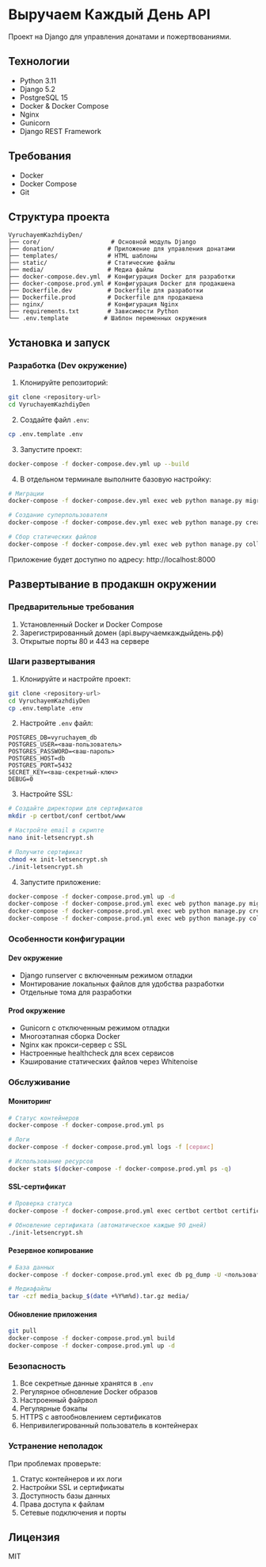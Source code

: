 # Выручаем Каждый День API

Проект на Django для управления донатами и пожертвованиями.

## Технологии

- Python 3.11
- Django 5.2
- PostgreSQL 15
- Docker & Docker Compose
- Nginx
- Gunicorn
- Django REST Framework

## Требования

- Docker
- Docker Compose
- Git

## Структура проекта

```
VyruchayemKazhdiyDen/
├── core/                    # Основной модуль Django
├── donation/               # Приложение для управления донатами
├── templates/              # HTML шаблоны
├── static/                 # Статические файлы
├── media/                  # Медиа файлы
├── docker-compose.dev.yml  # Конфигурация Docker для разработки
├── docker-compose.prod.yml # Конфигурация Docker для продакшена
├── Dockerfile.dev          # Dockerfile для разработки
├── Dockerfile.prod         # Dockerfile для продакшена
├── nginx/                  # Конфигурация Nginx
├── requirements.txt        # Зависимости Python
└── .env.template          # Шаблон переменных окружения
```

## Установка и запуск

### Разработка (Dev окружение)

1. Клонируйте репозиторий:
```bash
git clone <repository-url>
cd VyruchayemKazhdiyDen
```

2. Создайте файл `.env`:
```bash
cp .env.template .env
```

3. Запустите проект:
```bash
docker-compose -f docker-compose.dev.yml up --build
```

4. В отдельном терминале выполните базовую настройку:
```bash
# Миграции
docker-compose -f docker-compose.dev.yml exec web python manage.py migrate

# Создание суперпользователя
docker-compose -f docker-compose.dev.yml exec web python manage.py createsuperuser

# Сбор статических файлов
docker-compose -f docker-compose.dev.yml exec web python manage.py collectstatic --no-input
```

Приложение будет доступно по адресу: http://localhost:8000

## Развертывание в продакшн окружении

### Предварительные требования

1. Установленный Docker и Docker Compose
2. Зарегистрированный домен (api.выручаемкаждыйдень.рф)
3. Открытые порты 80 и 443 на сервере

### Шаги развертывания

1. Клонируйте и настройте проект:
```bash
git clone <repository-url>
cd VyruchayemKazhdiyDen
cp .env.template .env
```

2. Настройте `.env` файл:
```
POSTGRES_DB=vyruchayem_db
POSTGRES_USER=<ваш-пользователь>
POSTGRES_PASSWORD=<ваш-пароль>
POSTGRES_HOST=db
POSTGRES_PORT=5432
SECRET_KEY=<ваш-секретный-ключ>
DEBUG=0
```

3. Настройте SSL:
```bash
# Создайте директории для сертификатов
mkdir -p certbot/conf certbot/www

# Настройте email в скрипте
nano init-letsencrypt.sh

# Получите сертификат
chmod +x init-letsencrypt.sh
./init-letsencrypt.sh
```

4. Запустите приложение:
```bash
docker-compose -f docker-compose.prod.yml up -d
docker-compose -f docker-compose.prod.yml exec web python manage.py migrate
docker-compose -f docker-compose.prod.yml exec web python manage.py createsuperuser
docker-compose -f docker-compose.prod.yml exec web python manage.py collectstatic --no-input
```

### Особенности конфигурации

#### Dev окружение
- Django runserver с включенным режимом отладки
- Монтирование локальных файлов для удобства разработки
- Отдельные тома для разработки

#### Prod окружение
- Gunicorn с отключенным режимом отладки
- Многоэтапная сборка Docker
- Nginx как прокси-сервер с SSL
- Настроенные healthcheck для всех сервисов
- Кэширование статических файлов через Whitenoise

### Обслуживание

#### Мониторинг
```bash
# Статус контейнеров
docker-compose -f docker-compose.prod.yml ps

# Логи
docker-compose -f docker-compose.prod.yml logs -f [сервис]

# Использование ресурсов
docker stats $(docker-compose -f docker-compose.prod.yml ps -q)
```

#### SSL-сертификат
```bash
# Проверка статуса
docker-compose -f docker-compose.prod.yml exec certbot certbot certificates

# Обновление сертификата (автоматическое каждые 90 дней)
./init-letsencrypt.sh
```

#### Резервное копирование
```bash
# База данных
docker-compose -f docker-compose.prod.yml exec db pg_dump -U <пользователь> vyruchayem_db > backup_$(date +%Y%m%d).sql

# Медиафайлы
tar -czf media_backup_$(date +%Y%m%d).tar.gz media/
```

#### Обновление приложения
```bash
git pull
docker-compose -f docker-compose.prod.yml build
docker-compose -f docker-compose.prod.yml up -d
```

### Безопасность

1. Все секретные данные хранятся в `.env`
2. Регулярное обновление Docker образов
3. Настроенный файрвол
4. Регулярные бэкапы
5. HTTPS с автообновлением сертификатов
6. Непривилегированный пользователь в контейнерах

### Устранение неполадок

При проблемах проверьте:
1. Статус контейнеров и их логи
2. Настройки SSL и сертификаты
3. Доступность базы данных
4. Права доступа к файлам
5. Сетевые подключения и порты

## Лицензия

MIT 
